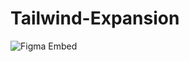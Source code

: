 # Tailwind-Expansion
![Figma Embed](https://www.figma.com/embed?embed_host=share&url=https%3A%2F%2Fwww.figma.com%2Ffile%2FehX0kU7hqPjIcJ7ClUUIBx%2FTailwind-Expansion-Colors%3Ftype%3Ddesign%26node-id%3D0%253A1%26mode%3Ddesign%26t%3DLOzWL8nxePhujeCA-1)
